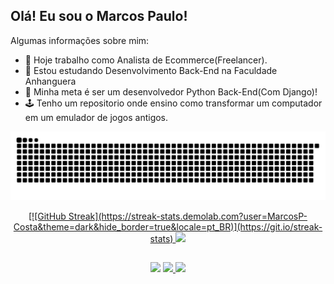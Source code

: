 ## Olá! Eu sou o Marcos Paulo!

Algumas informações sobre mim:

- 🔭 Hoje trabalho como Analista de Ecommerce(Freelancer).
- 🌱 Estou estudando Desenvolvimento Back-End na Faculdade Anhanguera
- 🎯 Minha meta é ser um desenvolvedor Python Back-End(Com Django)!
- 🕹️ Tenho um repositorio onde ensino como transformar um computador em um emulador de jogos antigos.



![Snake animation](https://github.com/MarcosP-Costa/MarcosP-Costa/blob/output/github-contribution-grid-snake.svg)



<div align="center">
  <a href="https://github.com/MarcosP-Costa">
  [![GitHub Streak](https://streak-stats.demolab.com?user=MarcosP-Costa&theme=dark&hide_border=true&locale=pt_BR)](https://git.io/streak-stats)
  <img height="180em" src="https://github-readme-stats.vercel.app/api/top-langs/?username=MarcosP-Costa&layout=compact&langs_count=7&theme=dark"/>
</div>


  ##
  
  <div align="center"> 
    <a href="https://www.linkedin.com/in/marcospcostadev/" target="_blank"><img src="https://img.shields.io/badge/-LinkedIn-%230077B5?style=for-the-badge&logo=linkedin&logoColor=white" target="_blank"></a> 
  <a href = "mailto:marcos_nokbuk@hotmail.com"><img src="https://img.shields.io/badge/Microsoft_Outlook-0078D4?style=for-the-badge&logo=microsoft-outlook&logoColor=white" target="_blank"> </a>
 
  <img src="https://user-images.githubusercontent.com/70382532/138322189-2db8df52-9dcb-40a0-88a8-c365466bd33d.gif">
 
</div>
